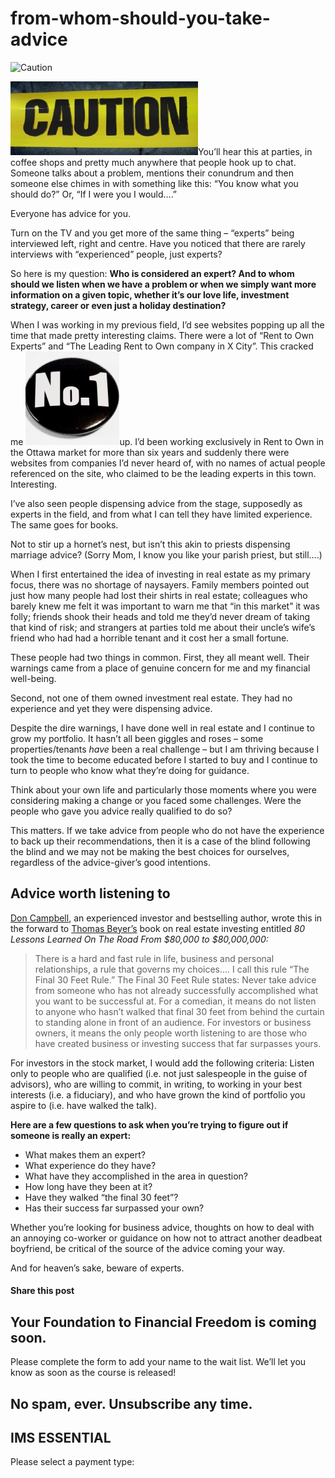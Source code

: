 # from-whom-should-you-take-advice
![Caution](https://yourfinanciallaunchpad.com/wp-content/uploads/elementor/thumbs/Caution-qdc6cqrbkvkqbvm1juw1iusf84sbync09asazw9q4o.jpg "Caution")

[![Caution](attachments/Caution-300x118.jpg)](http://yflmainprod.wpengine.com/wp-content/uploads/2015/03/Caution.jpg)You’ll hear this at parties, in coffee shops and pretty much anywhere that people hook up to chat. Someone talks about a problem, mentions their conundrum and then someone else chimes in with something like this: “You know what you should do?” Or, “If I were you I would….”

Everyone has advice for you.

Turn on the TV and you get more of the same thing – “experts” being interviewed left, right and centre. Have you noticed that there are rarely interviews with “experienced” people, just experts?

So here is my question: **Who is considered an expert? And to whom should we listen when we have a problem or when we simply want more information on a given topic, whether it’s our love life, investment strategy, career or even just a holiday destination?**

When I was working in my previous field, I’d see websites popping up all the time that made pretty interesting claims. There were a lot of “Rent to Own Experts” and “The Leading Rent to Own company in X City”. This cracked me [![No 1](attachments/No-1-150x150.jpg)](http://yflmainprod.wpengine.com/wp-content/uploads/2015/03/No-1.jpg)up. I’d been working exclusively in Rent to Own in the Ottawa market for more than six years and suddenly there were websites from companies I’d never heard of, with no names of actual people referenced on the site, who claimed to be the leading experts in this town. Interesting.

I’ve also seen people dispensing advice from the stage, supposedly as experts in the field, and from what I can tell they have limited experience. The same goes for books.

Not to stir up a hornet’s nest, but isn’t this akin to priests dispensing marriage advice? (Sorry Mom, I know you like your parish priest, but still….)

When I first entertained the idea of investing in real estate as my primary focus, there was no shortage of naysayers. Family members pointed out just how many people had lost their shirts in real estate; colleagues who barely knew me felt it was important to warn me that “in this market” it was folly; friends shook their heads and told me they’d never dream of taking that kind of risk; and strangers at parties told me about their uncle’s wife’s friend who had had a horrible tenant and it cost her a small fortune.

These people had two things in common. First, they all meant well. Their warnings came from a place of genuine concern for me and my financial well-being.

Second, not one of them owned investment real estate. They had no experience and yet they were dispensing advice.

Despite the dire warnings, I have done well in real estate and I continue to grow my portfolio. It hasn’t all been giggles and roses – some properties/tenants *have* been a real challenge – but I am thriving because I took the time to become educated before I started to buy and I continue to turn to people who know what they’re doing for guidance.

Think about your own life and particularly those moments where you were considering making a change or you faced some challenges. Were the people who gave you advice really qualified to do so?

This matters. If we take advice from people who do not have the experience to back up their recommendations, then it is a case of the blind following the blind and we may not be making the best choices for ourselves, regardless of the advice-giver’s good intentions.

## Advice worth listening to

[Don Campbell](http://www.donrcampbell.com/), an experienced investor and bestselling author, wrote this in the forward to [Thomas Beyer’s](http://www.prestprop.com/) book on real estate investing entitled *80 Lessons Learned On The Road From $80,000 to $80,000,000:*

> There is a hard and fast rule in life, business and personal relationships, a rule that governs my choices…. I call this rule “The Final 30 Feet Rule.” The Final 30 Feet Rule states: Never take advice from someone who has not already successfully accomplished what you want to be successful at. For a comedian, it means do not listen to anyone who hasn’t walked that final 30 feet from behind the curtain to standing alone in front of an audience. For investors or business owners, it means the only people worth listening to are those who have created business or investing success that far surpasses yours.

For investors in the stock market, I would add the following criteria: Listen only to people who are qualified (i.e. not just salespeople in the guise of advisors), who are willing to commit, in writing, to working in your best interests (i.e. a fiduciary), and who have grown the kind of portfolio you aspire to (i.e. have walked the talk).

**Here are a few questions to ask when you’re trying to figure out if someone is really an expert:**

- What makes them an expert?
- What experience do they have?
- What have they accomplished in the area in question?
- How long have they been at it?
- Have they walked “the final 30 feet”?
- Has their success far surpassed your own?

Whether you’re looking for business advice, thoughts on how to deal with an annoying co-worker or guidance on how not to attract another deadbeat boyfriend, be critical of the source of the advice coming your way.

And for heaven’s sake, beware of experts.

#### Share this post

## Your Foundation to Financial Freedom is coming soon.

Please complete the form to add your name to the wait list. We’ll let you know as soon as the course is released!

## No spam, ever. Unsubscribe any time.

## IMS ESSENTIAL

Please select a payment type:
